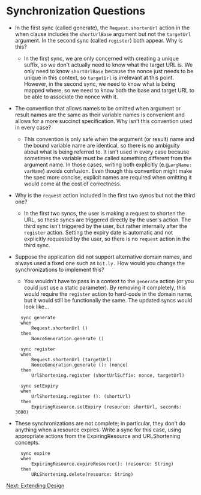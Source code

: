# Synchronization Questions

- In the first sync (called generate), the `Request.shortenUrl` action in the when clause includes the `shortUrlBase` argument but not the `targetUrl` argument. In the second sync (called `register`) both appear. Why is this?

  - In the first sync, we are only concerned with creating a unique suffix, so we don't actually need to know what the target URL is. We only need to know `shortUrlBase` because the nonce just needs to be unique in this context, so `targetUrl` is irrelevant at this point. However, in the second sync, we need to know what is being mapped where, so we need to know both the base and target URL to be able to associate the nonce with it.

- The convention that allows names to be omitted when argument or result names are the same as their variable names is convenient and allows for a more succinct specification. Why isn’t this convention used in every case?

  - This convention is only safe when the argument (or result) name and the bound variable name are identical, so there is no ambiguity about what is being referred to. It isn’t used in every case because sometimes the variable must be called something different from the argument name. In those cases, writing both explicitly (e.g.`argName: varName`) avoids confusion. Even though this convention might make the spec more concise, explicit names are required when omitting it would come at the cost of correctness.

- Why is the `request` action included in the first two syncs but not the third one?

  - In the first two syncs, the user is making a request to shorten the URL, so these syncs are triggered directly by the user's action. The third sync isn’t triggered by the user, but rather internally after the `register` action. Setting the expiry date is automatic and not explicitly requested by the user, so there is no `request` action in the third sync.

- Suppose the application did not support alternative domain names, and always used a fixed one such as `bit.ly.` How would you change the synchronizations to implement this?

  - You wouldn't have to pass in a context to the `generate` action (or you could just use a static parameter). By removing it completely, this would require the `register` action to hard-code in the domain name, but it would still be functionally the same. The updated syncs would look like...

  ```
    sync generate
    when
        Request.shortenUrl ()
    then
        NonceGeneration.generate ()

    sync register
    when
        Request.shortenUrl (targetUrl)
        NonceGeneration.generate (): (nonce)
    then
        UrlShortening.register (shortUrlSuffix: nonce, targetUrl)

    sync setExpiry
    when
        UrlShortening.register (): (shortUrl)
    then
        ExpiringResource.setExpiry (resource: shortUrl, seconds: 3600)

  ```

- These synchronizations are not complete; in particular, they don’t do anything when a resource expires. Write a sync for this case, using appropriate actions from the ExpiringResource and URLShortening concepts.

  ```
    sync expire
    when
        ExpiringResource.expireResource(): (resource: String)
    then
        URLShortening.delete(resource: String)
  ```

[Next: Extending Design](extending_design.md)
